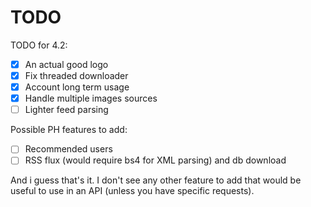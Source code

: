 # TODO

TODO for 4.2:
- [x] An actual good logo
- [x] Fix threaded downloader
- [x] Account long term usage
- [x] Handle multiple images sources
- [ ] Lighter feed parsing

Possible PH features to add:
- [ ] Recommended users
- [ ] RSS flux (would require bs4 for XML parsing) and db download

And i guess that's it. I don't see any other feature to add that would be useful to use
in an API (unless you have specific requests).
